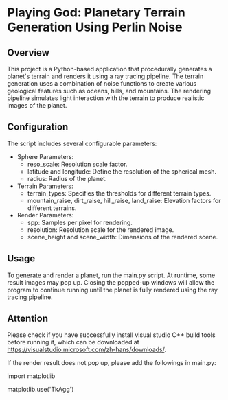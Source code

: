 # Playing God: Planetary Terrain Generation Using Perlin Noise
## Overview
This project is a Python-based application that procedurally generates a planet's terrain and renders it using a ray tracing pipeline.
The terrain generation uses a combination of noise functions to create various geological features such as oceans, hills, and mountains.
The rendering pipeline simulates light interaction with the terrain to produce realistic images of the planet.

## Configuration
The script includes several configurable parameters:

* Sphere Parameters:
    * reso_scale: Resolution scale factor.
    * latitude and longitude: Define the resolution of the spherical mesh.
    * radius: Radius of the planet.
* Terrain Parameters:
    * terrain_types: Specifies the thresholds for different terrain types.
    * mountain_raise, dirt_raise, hill_raise, land_raise: Elevation factors for different terrains.
* Render Parameters:
    * spp: Samples per pixel for rendering.
    * resolution: Resolution scale for the rendered image.
    * scene_height and scene_width: Dimensions of the rendered scene.

## Usage
To generate and render a planet, run the main.py script.
At runtime, some result images may pop up.
Closing the popped-up windows will allow the program to continue running until the planet is fully rendered using the ray tracing pipeline.

## Attention
Please check if you have successfully install visual studio C++ build tools before running it, which can be downloaded at https://visualstudio.microsoft.com/zh-hans/downloads/.

If the render result does not pop up, please add the followings in main.py:

import matplotlib

matplotlib.use('TkAgg')
